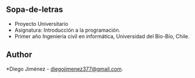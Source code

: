 ## Sopa-de-letras
- Proyecto Universitario 
- Asignatura: Introducción a la programación.
- Primer año Ingenieria civil en informática, Universidad del Bío-Bío, Chile.

## Author
*Diego Jiménez - diegojimenez377@gmail.com.
